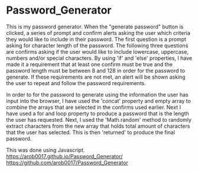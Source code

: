 # Password_Generator

This is my password generator. When the "generate password" button is clicked, a series of prompt and confirm alerts asking the user which criteria they would like to include in their password. 
The first question is a prompt asking for character length of the password. The following three questions are confirms asking if the user would like to include lowercase, uppercase, numbers and/or special characters. 
By using 'if' and 'else' properties, I have made it a requirement that at least one confirm must be true and the password length must be between 8 and 128 in order for the password to generate. If these requirements are not met, an alert will be shown asking the user to repeat and follow the password requirements. 

In order to for the password to generate using the information the user has input into the browser, I have used the 'concat' property and empty array to combine the arrays that are selected in the confirms used earlier. Next I have used a for and loop property to produce a password that is the length the user has requested. 
Next, I used the 'Math.random' method to randomly extract characters from the new array that holds total amount of characters that the user has selected. This is then 'returned' to produce the final password.

This was done using Javascript. 
https://arob0017.github.io/Password_Generator/
https://github.com/arob0017/Password_Generator
